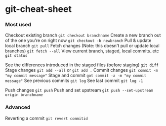 # git-cheat-sheet
### Most used
Checkout existing branch
`git checkout branchname`
Create a new branch out of the one you're on right now 
`git checkout -b newbranch`
Pull & update local branch
`git pull`
Fetch changes (Note: this doesn't pull or update local branches)
`git fetch --all`
View current branch, staged, local commits..etc
`git status`

See the differences introduced in the staged files (before staging)
`git diff`
Stage changes
`git add --all` or `git add .`
Commit changes
`git commit -m "my commit message"`
Stage and commit
`got commit -a -m "my commit message"`
See previous commits
`git log`
See last commit
`git log -1`

Push changes
`git push`
Push and set upstream
`git push --set-upstream origin branchname`

### Advanced
Reverting a commit
`git revert commitid`
